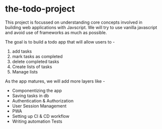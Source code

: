 # the-todo-project

This project is focussed on understanding core concepts involved in building web applications with Javscript.
We will try to use vanilla javascript and avoid use of frameworks as much as possible.

The goal is to build a todo app that will allow users to -
1) add tasks
2) mark tasks as completed
3) delete completed tasks
4) Create lists of tasks
5) Manage lists

As the app matures, we will add more layers like -
- Componentizing the app
- Saving tasks in db
- Authentication & Authorization
- User Session Management
- PWA
- Setting up CI & CD workflow
- Writing automation Tests
